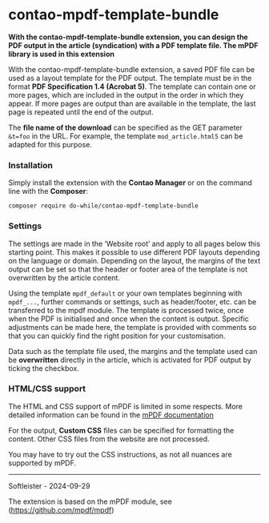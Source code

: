 # contao-mpdf-template-bundle

**With the contao-mpdf-template-bundle extension, you can design the PDF output in the article (syndication) with a PDF template file. The mPDF library is used in this extension**


With the contao-mpdf-template-bundle extension, a saved PDF file can be used as a layout template for the PDF output. The template must be in the format **PDF Specification 1.4 (Acrobat 5)**. The template can contain one or more pages, which are included in the output in the order in which they appear. If more pages are output than are available in the template, the last page is repeated until the end of the output.

The **file name of the download** can be specified as the GET parameter `&t=foo` in the URL. For example, the template `mod_article.html5` can be adapted for this purpose.


### Installation
Simply install the extension with the **Contao Manager** or on the command line with the **Composer**:

`composer require do-while/contao-mpdf-template-bundle`



### Settings
The settings are made in the ‘Website root’ and apply to all pages below this starting point. This makes it possible to use different PDF layouts depending on the language or domain. Depending on the layout, the margins of the text output can be set so that the header or footer area of the template is not overwritten by the article content.

Using the template `mpdf_default` or your own templates beginning with `mpdf_...`, further commands or settings, such as header/footer, etc. can be transferred to the mpdf module. The template is processed twice, once when the PDF is initialised and once when the content is output. Specific adjustments can be made here, the template is provided with comments so that you can quickly find the right position for your customisation.

Data such as the template file used, the margins and the template used can be **overwritten** directly in the article, which is activated for PDF output by ticking the checkbox.



### HTML/CSS support
The HTML and CSS support of mPDF is limited in some respects. More detailed information can be found in the [mPDF documentation](https://mpdf.github.io/css-stylesheets/introduction.html)


For the output, **Custom CSS** files can be specified for formatting the content. Other CSS files from the website are not processed.

You may have to try out the CSS instructions, as not all nuances are supported by mPDF.



___
Softleister - 2024-09-29

The extension is based on the mPDF module, see (https://github.com/mpdf/mpdf)
